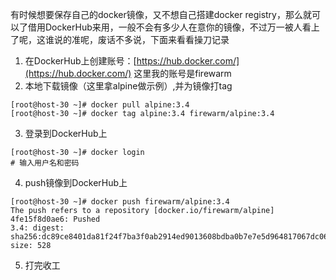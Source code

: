 有时候想要保存自己的docker镜像，又不想自己搭建docker registry，那么就可以了借用DockerHub来用，一般不会有多少人在意你的镜像，不过万一被人看上了呢，这谁说的准呢，废话不多说，下面来看看操刀记录

1.  在DockerHub上创建账号：[https://hub.docker.com/](https://hub.docker.com/)
    这里我的账号是firewarm
2.  本地下载镜像（这里拿alpine做示例）,并为镜像打tag

```
[root@host-30 ~]# docker pull alpine:3.4
[root@host-30 ~]# docker tag alpine:3.4 firewarm/alpine:3.4
```

3.  登录到DockerHub上

```
[root@host-30 ~]# docker login
# 输入用户名和密码
```

4.  push镜像到DockerHub上

```
[root@host-30 ~]# docker push firewarm/alpine:3.4
The push refers to a repository [docker.io/firewarm/alpine]
4fe15f8d0ae6: Pushed 
3.4: digest: sha256:dc89ce8401da81f24f7ba3f0ab2914ed9013608bdba0b7e7e5d964817067dc06 size: 528
```

5.  打完收工
